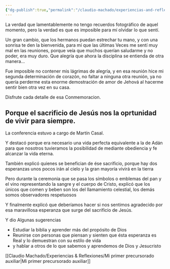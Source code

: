 ```yaml
---
{"dg-publish":true,"permalink":"/claudio-machado/experiencias-and-reflexiones/mi-primer-reunion-despues-de-mucho-tiempo/","tags":["Reunión","Congregación","readmitido"]}
---
```


La verdad que lamentablemente no tengo recuerdos fotográfico de aquel momento, pero la verdad es que es imposible para mí olvidar lo que sentí.

Un gran cambio, que los hermanos puedan estrechar tu mano, y con una sonrisa te den la bienvenida, para mí que las últimas Veces me sentí muy mal en las reuniones, porque veía que muchos querían saludarme y no poder, era muy duro. Que alegría que ahora la disciplina se entienda de otra manera...

Fue imposible no contener mis lágrimas de alegría, y en esa reunión hice mi segunda determinación de corazón, no faltar a ninguna otra reunión, ya no quería perderme esta enorme demostración de amor de Jehová al hacerme sentir bien otra vez en su casa.

Disfrute cada detalle de esa Conmemoracion. 

## Porque el sacrificio de Jesús nos la oprtunidad de vivir para siempre.

La conferencia estuvo a cargo de Martín Casal.

Y destacó porque era necesario una vida perfecta equivalente a la de Adán para que nosotros tuvieramos la posibilidad de mediante obediencia y fe alcanzar la vida eterna.

También explicó quienes se benefician de ése sacrificio, porque hay dos esperanzas unos pocos irán al cielo y la gran mayoría vivirá en la tierra 

Pero durante la ceremonia que se pasa los símbolos o emblemas del pan y el vino representando la sangre y el cuerpo de Cristo, explicó que los únicos que comen y beben son los del llamamiento celestial, los demás somos observadores respetuosos

Y finalmente explicó que deberíamos hacer si nos sentimos agradecido por esa maravillosa esperanza que surge del sacrificio de Jesús.

Y dio Algunas sugerencias 
- Estudiar la biblia y aprender más del propósito de Dios 
- Reunirse con personas que piensan y sienten que ésta esperanza es Real y lo demuestran con su estilo de vida 
- y hablar a otros de lo que sabemos y aprendemos de Dios y Jesucristo 

[[Claudio Machado/Experiencias & Reflexiones/Mi primer precursorado auxiliar\|Mi primer precursorado auxiliar]]


